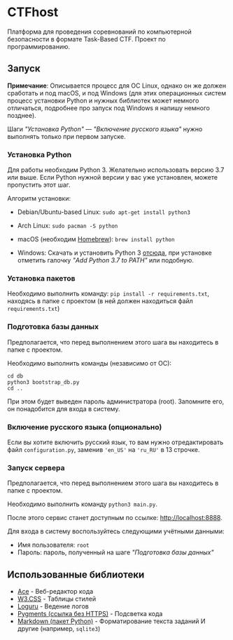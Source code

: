 # CTFhost
Платформа для проведения соревнований по компьютерной безопасности в формате Task-Based CTF.
Проект по программированию.

## Запуск
**Примечание**: Описывается процесс для ОС Linux, однако он же должен сработать и под macOS, и под Windows
(для этих операционных систем процесс установки Python и нужных библиотек может немного отличаться, подробнее
про запуск под Windows я напишу немного позднее).

Шаги *"Установка Python"* — *"Включение русского языка"* нужно выполнять только при первом запуске.

### Установка Python
Для работы необходим Python 3. Желательно использовать версию 3.7 или выше. Если Python нужной версии у вас уже
установлен, можете пропустить этот шаг.

Алгоритм установки:

- Debian/Ubuntu-based Linux: `sudo apt-get install python3`

- Arch Linux: `sudo pacman -S python`

- macOS (необходим [Homebrew](https://brew.sh/)): `brew install python`

- Windows: Скачать и установить Python 3 [отсюда](https://www.python.org/downloads/windows/), при установке
отметить галочку *"Add Python 3.7 to PATH"* или подобную.

### Установка пакетов
Необходимо выполнить команду: `pip install -r requirements.txt`, находясь в папке с проектом (в ней должен
находиться файл `requirements.txt`)

### Подготовка базы данных
Предполагается, что перед выполнением этого шага вы находитесь в папке с проектом.

Необходимо выполнить команды (независимо от ОС):

```
cd db
python3 bootstrap_db.py
cd ..
```

При этом будет выведен пароль администратора (root). Запомните его, он понадобится для входа в систему.

### Включение русского языка (опционально)
Если вы хотите включить русский язык, то вам нужно отредактировать файл `configuration.py`, заменив `'en_US'`
на `'ru_RU'` в 13 строчке.

### Запуск сервера
Предполагается, что перед выполнением этого шага вы находитесь в папке с проектом.

Необходимо выполнить команду `python3 main.py`.

После этого сервис станет доступным по ссылке: [http://localhost:8888](http://localhost:8888).

Для входа в систему воспользуйтесь следующими учётными данными:
- Имя пользователя: `root`
- Пароль: пароль, полученный на шаге *"Подготовка базы данных"*

## Использованные библиотеки
- [Ace](https://ace.c9.io/) - Веб-редактор кода
- [W3.CSS](https://www.w3schools.com/w3css/) - Таблицы стилей
- [Loguru](https://github.com/Delgan/loguru) - Ведение логов
- [Pygments (ссылка без HTTPS)](http://pygments.org/) - Подсветка кода
- [Markdown (пакет Python)](https://python-markdown.github.io/) - Форматирование текста заданий
И другие (например, `sqlite3`)
